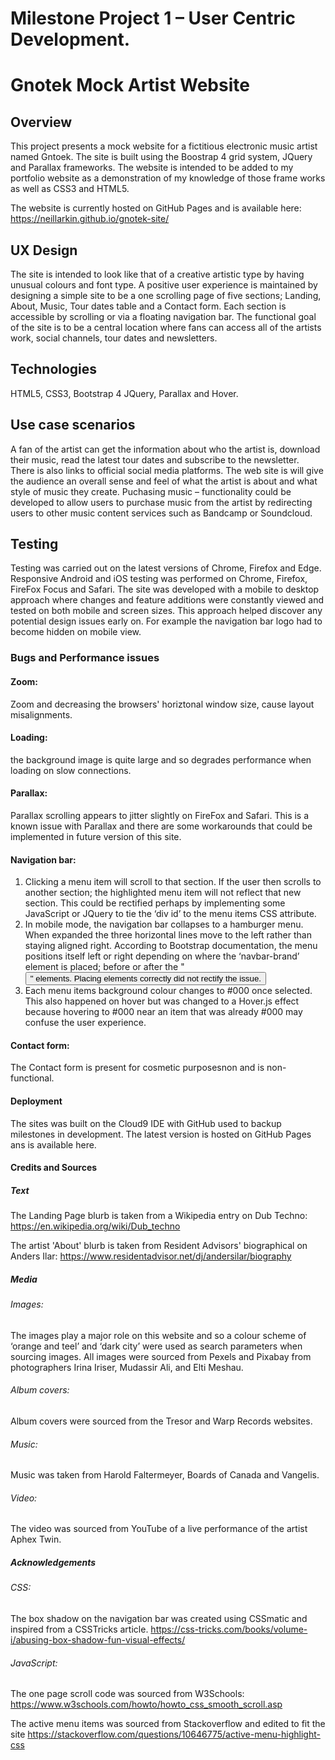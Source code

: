 # Milestone Project 1 – User Centric Development.
# Gnotek Mock Artist Website

## Overview
This project presents a mock website for a fictitious electronic music artist named Gntoek. 
The site is built using the Boostrap 4 grid system, JQuery and Parallax frameworks. 
The website is intended to be added to my portfolio website as a demonstration of my knowledge of those frame works as well as CSS3 and HTML5.

The website is currently hosted on GitHub Pages and is available here: https://neillarkin.github.io/gnotek-site/

## UX Design
The site is intended to look like that of a creative artistic type by having unusual colours and font type. 
A positive user experience is maintained by designing a simple site to be a one scrolling page of five sections; Landing, About, Music, Tour dates table and a Contact form. 
Each section is accessible by scrolling or via a floating navigation bar. The functional goal of the site is to be a central location where fans can access all of the artists work, social channels, tour dates and newsletters.

## Technologies
HTML5, CSS3, Bootstrap 4 JQuery, Parallax and Hover.

## Use case scenarios
A fan of the artist can get the information about who the artist is, download their music, read the latest tour dates and subscribe to the newsletter. 
There is also links to official social media platforms. The web site is will give the audience an overall sense and feel of what the artist is about and what style of music they create.
Puchasing music – functionality could be developed to allow users to purchase music from the artist by redirecting users to other music content services such as Bandcamp or Soundcloud.

## Testing
Testing was carried out on the latest versions of Chrome, Firefox and Edge. Responsive Android and iOS testing was performed on Chrome, Firefox, FireFox Focus and Safari.
The site was developed with a mobile to desktop approach where changes and feature additions were  constantly viewed and tested on both mobile and screen sizes. This approach helped discover any potential design issues early on. 
For example the navigation bar logo had to become hidden on mobile view.

### Bugs and  Performance issues
#### Zoom:
Zoom and decreasing the browsers' horiztonal window size, cause layout misalignments.
#### Loading:
the background image is quite large and so degrades performance when loading on slow connections.
#### Parallax:
Parallax scrolling appears to jitter slightly on FireFox and Safari. This is a known issue with Parallax and there are some workarounds that could be implemented in future version of this site.

#### Navigation bar:
1) Clicking a menu item will scroll to that section. If the user then scrolls to another section; the highlighted menu item will not reflect that new section. This could be rectified perhaps by implementing some JavaScript or JQuery to tie the ‘div id’ to the menu items CSS attribute.
2) In mobile mode, the navigation bar collapses to a hamburger menu. When expanded the   three horizontal lines move to the left rather than staying aligned right. According to Bootstrap documentation, the menu positions itself left or right depending on where the ‘navbar-brand’  element is placed;  before or after the "<button>" elements. Placing elements correctly did not rectify the issue.
3) Each menu items background colour changes to #000 once selected. This also happened on hover but was changed to a Hover.js effect because hovering to #000 near an item that was already #000 may confuse the user experience.

#### Contact form:
The Contact form is present for cosmetic purposesnon and is non-functional.

#### Deployment
The sites was built on the Cloud9 IDE with GitHub used to backup milestones in development. The latest version is hosted on GitHub Pages ans is available here.

#### Credits and Sources

##### Text
The Landing Page blurb is taken from a Wikipedia entry on Dub Techno:
https://en.wikipedia.org/wiki/Dub_techno

The artist 'About' blurb is taken from Resident Advisors' biographical on Anders Ilar:
https://www.residentadvisor.net/dj/andersilar/biography

##### Media
###### Images:
The images play a major role on this website and so a colour scheme of ‘orange and teel’  and ‘dark city’ were used as search parameters when sourcing images. All images were sourced from Pexels and Pixabay from photographers Irina Iriser, Mudassir Ali, and Elti Meshau. 

###### Album covers:
Album covers were sourced from the Tresor and Warp Records websites.

###### Music:
Music was taken from Harold Faltermeyer, Boards of Canada and Vangelis.

###### Video:
The video was sourced from YouTube of a live performance of the artist Aphex Twin.

##### Acknowledgements
###### CSS:
The box shadow on the navigation bar was created using CSSmatic and inspired from a CSSTricks article. https://css-tricks.com/books/volume-i/abusing-box-shadow-fun-visual-effects/ 


###### JavaScript:
The one page scroll code was sourced from W3Schools: https://www.w3schools.com/howto/howto_css_smooth_scroll.asp

The active menu items was sourced from Stackoverflow and edited to fit the site
https://stackoverflow.com/questions/10646775/active-menu-highlight-css 
